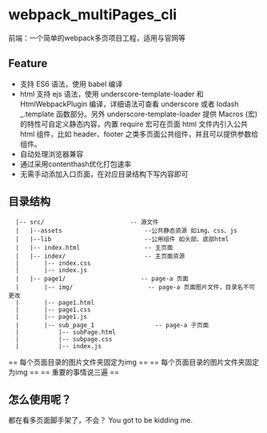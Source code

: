 # webpack_multiPages_cli

前端：一个简单的webpack多页项目工程，适用与官网等

## Feature

- 支持 ES6 语法，使用 babel 编译
- html 支持 ejs 语法，使用 underscore-template-loader 和 HtmlWebpackPlugin 编译，详细语法可查看 underscore 或者 lodash _.template 函数部分。另外 underscore-template-loader 提供 Macros (宏) 的特性可自定义静态内容，内置 require 宏可在页面 html 文件内引入公共 html 组件，比如 header、footer 之类多页面公共组件，并且可以提供参数给组件。
- 自动处理浏览器兼容
- 通过采用contenthash优化打包速率
- 无需手动添加入口页面，在对应目录结构下写内容即可

## 目录结构
``` base
  |-- src/                        -- 源文件
  |   |--assets                       --公共静态资源 如img、css、js
  |   |--lib                          --公用组件 如头部、底部html
  |   |-- index.html                  -- 主页面
  |   |-- index/                      -- 主页面资源
  |       |-- index.css
  |       |-- index.js
  |   |-- page1/                     -- page-a 页面
  |       |-- img/                     -- page-a 页面图片文件，目录名不可更改
  |       |-- page1.html
  |       |-- page1.css
  |       |-- page1.js
  |       |-- sub_page_1                 -- page-a 子页面
  |           |-- subPage.html
  |           |-- subpage.css
  |           |-- index.js
  ```
== 每个页面目录的图片文件夹固定为img ==
== 每个页面目录的图片文件夹固定为img ==
== 重要的事情说三遍 ==

## 怎么使用呢？

都在看多页面脚手架了，不会？
You got to be kidding me.